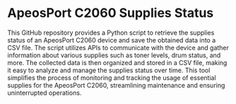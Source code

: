 # ApeosPort C2060 Supplies Status

This GitHub repository provides a Python script to retrieve the supplies status of an ApeosPort C2060 device and save the obtained data into a CSV file. The script utilizes APIs to communicate with the device and gather information about various supplies such as toner levels, drum status, and more. The collected data is then organized and stored in a CSV file, making it easy to analyze and manage the supplies status over time. This tool simplifies the process of monitoring and tracking the usage of essential supplies for the ApeosPort C2060, streamlining maintenance and ensuring uninterrupted operations.
